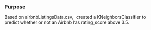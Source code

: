 ### Purpose  
Based on airbnbListingsData.csv, I created a KNeighborsClassifier to predict whether or not an Airbnb has rating_score above 3.5.
